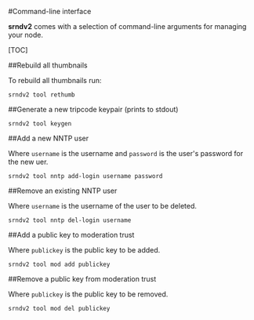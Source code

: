 #Command-line interface

**srndv2** comes with a selection of command-line arguments for managing your node.

[TOC]

##Rebuild all thumbnails

To rebuild all thumbnails run:

    srndv2 tool rethumb
    
##Generate a new tripcode keypair (prints to stdout)

    srndv2 tool keygen
    
##Add a new NNTP user

Where `username` is the username and `password` is the user's password for the new uer.

    srndv2 tool nntp add-login username password

##Remove an existing NNTP user

Where `username` is the username of the user to be deleted.

    srndv2 tool nntp del-login username
    
##Add a public key to moderation trust

Where `publickey` is the public key to be added.

    srndv2 tool mod add publickey
    
##Remove a public key from moderation trust

Where `publickey` is the public key to be removed.

    srndv2 tool mod del publickey

